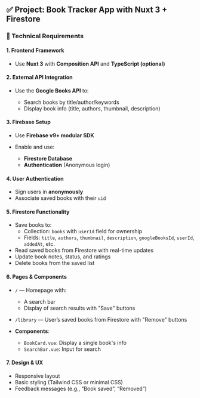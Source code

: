 ## ✅ **Project: Book Tracker App with Nuxt 3 + Firestore**

### 🔧 Technical Requirements

#### 1. **Frontend Framework**

* Use **Nuxt 3** with **Composition API** and **TypeScript (optional)**

#### 2. **External API Integration**

* Use the **Google Books API** to:
  
  * Search books by title/author/keywords
  * Display book info (title, authors, thumbnail, description)

#### 3. **Firebase Setup**

* Use **Firebase v9+ modular SDK**

* Enable and use:
  
  * **Firestore Database**
  * **Authentication** (Anonymous login)

#### 4. **User Authentication**

* Sign users in **anonymously**
* Associate saved books with their `uid`

#### 5. **Firestore Functionality**

* Save books to:
  * Collection: `books` with `userId` field for ownership
  * Fields: `title`, `authors`, `thumbnail`, `description`, `googleBooksId`, `userId`, `addedAt`, etc.
* Read saved books from Firestore with real-time updates
* Update book notes, status, and ratings
* Delete books from the saved list

#### 6. **Pages & Components**

* `/` — Homepage with:
  
  * A search bar
  * Display of search results with "Save" buttons

* `/library` — User’s saved books from Firestore with "Remove" buttons

* **Components**:
  
  * `BookCard.vue`: Display a single book's info
  * `SearchBar.vue`: Input for search

#### 7. **Design & UX**

* Responsive layout
* Basic styling (Tailwind CSS or minimal CSS)
* Feedback messages (e.g., “Book saved”, “Removed”)
